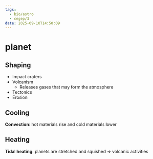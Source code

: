 ```yaml
---
tags:
  - bio/astro
  - cegep/3
date: 2025-09-10T14:50:09
---
```


# planet

## Shaping

- Impact craters
- Volcanism
	- Releases gases that may form the atmosphere
- Tectonics
- Erosion

## Cooling

**Convection**: hot materials rise and cold materials lower

## Heating

**Tidal heating**: planets are stretched and squished => volcanic activities